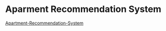 # Aparment Recommendation System
[Apartment-Recommendation-System](https://jingyi1030.github.io/Apartment-Recommendation-System/apartmentsystem/FrontEnd/)
